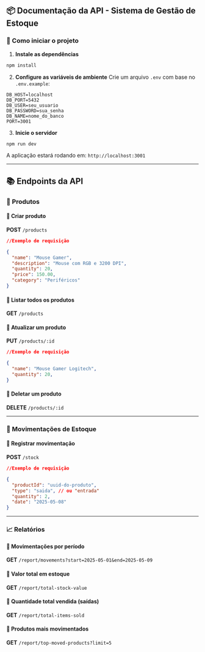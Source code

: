 ## 📦 Documentação da API - Sistema de Gestão de Estoque

### 🚀 Como iniciar o projeto

1. **Instale as dependências**
```bash
npm install
```

2. **Configure as variáveis de ambiente**
Crie um arquivo `.env` com base no `.env.example`:
```env
DB_HOST=localhost
DB_PORT=5432
DB_USER=seu_usuario
DB_PASSWORD=sua_senha
DB_NAME=nome_do_banco
PORT=3001
```

3. **Inicie o servidor**
```bash
npm run dev
```

A aplicação estará rodando em: `http://localhost:3001`

---

## 📚 Endpoints da API

### 📁 Produtos

#### 🔹 Criar produto
**POST** `/products`
```json
//Exemplo de requisição

{
  "name": "Mouse Gamer",
  "description": "Mouse com RGB e 3200 DPI",
  "quantity": 20,
  "price": 150.00,
  "category": "Periféricos"
}
```

#### 🔹 Listar todos os produtos
**GET** `/products`

#### 🔹 Atualizar um produto
**PUT** `/products/:id`
```json
//Exemplo de requisição

{
  "name": "Mouse Gamer Logitech",
  "quantity": 20,
}
```

#### 🔹 Deletar um produto
**DELETE** `/products/:id`

---

### 🔄 Movimentações de Estoque

#### 🔹 Registrar movimentação
**POST** `/stock`
```json
//Exemplo de requisição

{
  "productId": "uuid-do-produto",
  "type": "saida", // ou "entrada"
  "quantity": 2,
  "date": "2025-05-08"
}
```

---

### 📈 Relatórios

#### 🔹 Movimentações por período
**GET** `/report/movements?start=2025-05-01&end=2025-05-09`

#### 🔹 Valor total em estoque
**GET** `/report/total-stock-value`

#### 🔹 Quantidade total vendida (saídas)
**GET** `/report/total-items-sold`

#### 🔹 Produtos mais movimentados
**GET** `/report/top-moved-products?limit=5`